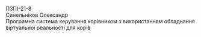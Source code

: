 ПЗПІ-21-8  
Синельніков Олександр  
Програмна система керування корівником з використанням обладнання віртуальної реальності для корів  
